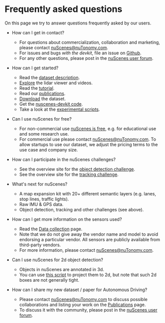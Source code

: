 # Frequently asked questions

On this page we try to answer questions frequently asked by our users.

- How can I get in contact?
    - For questions about commercialization, collaboration and marketing, please contact [nuScenes@nuTonomy.com](mailto:nuScenes@nuTonomy.com).
    - For issues and bugs *with the devkit*, file an issue on [Github](https://github.com/nutonomy/nuscenes-devkit/issues).
    - For any other questions, please post in the [nuScenes user forum](https://forum.nuscenes.org/).
    
- How can I get started?
    - Read the [dataset description](https://www.nuscenes.org/overview).
    - [Explore](https://www.nuscenes.org/explore/scene-0011/0) the lidar viewer and videos.
    - Read the [tutorial](https://www.nuscenes.org/tutorial).
    - Read our [publications](https://www.nuscenes.org/publications).
    - [Download](https://www.nuscenes.org/download) the dataset. 
    - Get the [nuscenes-devkit code](https://github.com/nutonomy/nuscenes-devkit).
    - Take a look at the [experimental scripts](https://github.com/nutonomy/nuscenes-devkit/tree/master/python-sdk/nuscenes/scripts).
    
- Can I use nuScenes for free?
    - For non-commercial use [nuScenes is free](https://www.nuscenes.org/terms-of-use), e.g. for educational use and some research use.
    - For commercial use please contact [nuScenes@nuTonomy.com](mailto:nuScenes@nuTonomy.com). To allow startups to use our dataset, we adjust the pricing terms to the use case and company size.
 
- How can I participate in the nuScenes challenges?
    - See the overview site for the [object detection challenge](https://www.nuscenes.org/object-detection).
    - See the overview site for the [tracking challenge](https://www.nuscenes.org/tracking).
    
- What's next for nuScenes?
    - A map expansion kit with 20+ different semantic layers (e.g. lanes, stop lines, traffic lights).
    - Raw IMU & GPS data.
    - Object detection, tracking and other challenges (see above).
    
- How can I get more information on the sensors used?
    - Read the [Data collection](https://www.nuscenes.org/data-collection) page.
    - Note that we do not give away the vendor name and model to avoid endorsing a particular vendor. All sensors are publicly available from third-party vendors.
    - For more information, please contact [nuScenes@nuTonomy.com](mailto:nuScenes@nuTonomy.com).
    
- Can I use nuScenes for 2d object detection?
    - Objects in nuScenes are annotated in 3d.
    - You can use [this script](https://github.com/nutonomy/nuscenes-devkit/blob/master/python-sdk/nuscenes/scripts/export_2d_annotations_as_json.py) to project them to 2d, but note that such 2d boxes are not generally tight.

- How can I share my new dataset / paper for Autonomous Driving?
    - Please contact [nuScenes@nuTonomy.com](mailto:nuScenes@nuTonomy.com) to discuss possible collaborations and listing your work on the [Publications](https://www.nuscenes.org/publications) page.
    - To discuss it with the community, please post in the [nuScenes user forum](https://forum.nuscenes.org/).